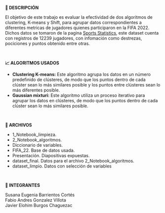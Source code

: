 **📄 DESCRIPCIÓN**

El objetivo de este trabajo es evaluar la efectividad de dos algoritmos de clustering, K-means y Shift, para agrupar datos correspondientes a diferentes metricas de jugadores quienes participaron en la FIFA 2022. Dichos datos se tomaron de la pagina  [Sports Statistics,](https://sports-statistics.com/sports-data/fifa-2022-dataset-csvs/) este dataset cuenta con registros de 12239 jugadores, con infomación como destrezas, pociciones y puntos obtenido entre otras.

</br>

**📈 ALGORITMOS USADOS**

- **Clustering K-means:** Este algoritmo agrupa los datos en un número predefinido de clústeres, de modo que los puntos dentro de cada clúster sean lo más similares posible y los puntos entre clústeres sean lo más diferentes posible.
- **Gaussian mixturi:** Este algoritmo utiliza un proceso iterativo para agrupar los datos en clústeres, de modo que los puntos dentro de cada clúster sean lo más similares posible.


</br>

**📂 ARCHIVOS**
-  1_Notebook_limpieza.
-  2_Notebook_algoritmos.
- Diccionario de variables.
- FIFA_22. Base de datos usada.
- Presentación. Diapositivas expuestas.
- dataset_final. Datos para el archivo 2_Notebook_algoritmos. 
- dataset_limpio. Datos con selección de variables
  
</br>

**👥 INTEGRANTES**

Susana Eugenia Barrientos Cortés
</br>
Fabio Andres Gonzalez Villota
</br>
Javier Elohim Burgos Chaguezac
